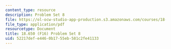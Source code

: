 ```yaml
---
content_type: resource
description: Problem Set 8
file: https://ol-ocw-studio-app-production.s3.amazonaws.com/courses/18-650-statistics-for-applications-fall-2016/52217defe4460b1755eb581c2fe41133_MIT18_650F16_PSet8.pdf
file_type: application/pdf
resourcetype: Document
title: 18.650 (F16) Problem Set 8
uid: 52217def-e446-0b17-55eb-581c2fe41133
---
```

